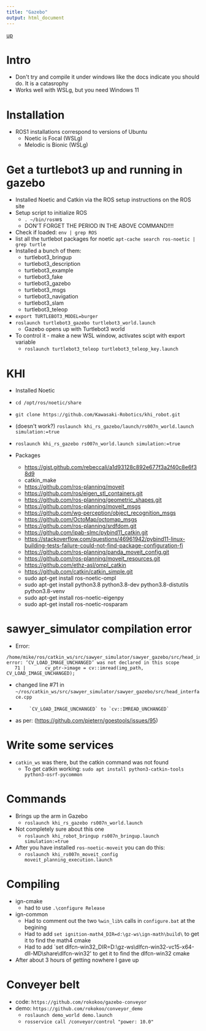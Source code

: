```yaml
---
title: "Gazebo"
output: html_document
---
```

[up](https://mikewise2718.github.io/markdowndocs/)

# Intro
- Don't try and compile it under windows like the docs indicate you should do. It is a catasrophy
- Works well with WSLg, but you need Windows 11

# Installation
- ROS1 installations correspond to versions of Ubuntu
    - Noetic is Focal (WSLg)
    - Melodic is Bionic (WSLg)

# Get a turtlebot3 up and running in gazebo
- Installed Noetic and Catkin via the ROS setup instructions on the ROS site
- Setup script to initialize ROS
    - `. ~/bin/ros`ws
    - DON'T FORGET THE PERIOD IN THE ABOVE COMMAND!!!!
- Check if loaded: `env | grep ROS`
- list all the turtlebot packages for noetic `apt-cache search ros-noetic | grep turtle`
- Installed a bunch of them:
    - turtlebot3_bringup
    - turtlebot3_description
    - turtlebot3_example
    - turtlebot3_fake
    - turtlebot3_gazebo
    - turtlebot3_msgs
    - turtlebot3_navigation 
    - turtlebot3_slam
    - turtlebot3_teleop
- `export TURTLEBOT3_MODEL=burger`
- `roslaunch turtlebot3_gazebo turtlebot3_world.launch`
    - Gazebo opens up with Turtlebot3 world
- To control it - make a new WSL window, activates scipt with export variable
    - `roslaunch turtlebot3_teleop turtlebot3_teleop_key.launch`


# KHI
- Installed Noetic
-  `cd /opt/ros/noetic/share`
-  `git clone https://github.com/Kawasaki-Robotics/khi_robot.git`
-  (doesn't work?) `roslaunch khi_rs_gazebo/launch/rs007n_world.launch simulation:=true`
-  `roslaunch khi_rs_gazebo rs007n_world.launch simulation:=true`

- Packages 
   - https://gist.github.com/rebeccali/a1d93128c892e677f3a2f40c8e6f38d9  
   - catkin_make
   - https://github.com/ros-planning/moveit
   - https://github.com/ros/eigen_stl_containers.git
   - https://github.com/ros-planning/geometric_shapes.git
   - https://github.com/ros-planning/moveit_msgs
   - https://github.com/wg-perception/object_recognition_msgs
   - https://github.com/OctoMap/octomap_msgs
   - https://github.com/ros-planning/srdfdom.git
   - https://github.com/ipab-slmc/pybind11_catkin.git
   - https://stackoverflow.com/questions/46961942/pybind11-linux-building-tests-failure-could-not-find-package-configuration-fi
   - https://github.com/ros-planning/panda_moveit_config.git
   - https://github.com/ros-planning/moveit_resources.git
   - https://github.com/ethz-asl/ompl_catkin
   - https://github.com/catkin/catkin_simple.git
   - sudo apt-get install ros-noetic-ompl
   - sudo apt-get install python3.8 python3.8-dev python3.8-distutils python3.8-venv
   - sudo apt-get install ros-noetic-eigenpy
   - sudo apt-get install ros-noetic-rosparam


# sawyer_simulator compilation error
- Error:
```
/home/mike/ros/catkin_ws/src/sawyer_simulator/sawyer_gazebo/src/head_interface.cpp:71:44: error: ‘CV_LOAD_IMAGE_UNCHANGED’ was not declared in this scope
   71 |       cv_ptr->image = cv::imread(img_path, CV_LOAD_IMAGE_UNCHANGED);
```
- changed line  #71 in `~/ros/catkin_ws/src/sawyer_simulator/sawyer_gazebo/src/head_interface.cpp`
-          `CV_LOAD_IMAGE_UNCHANGED` to `cv::IMREAD_UNCHANGED`
-    as per: (https://github.com/pietern/goestools/issues/95)
# Write some services

- `catkin_ws` was there, but the catkin command was not found
    - To get catkin working: `sudo apt install python3-catkin-tools python3-osrf-pycommon`

# Commands
- Brings up the arm in Gazebo
    - `roslaunch khi_rs_gazebo rs007n_world.launch` 
- Not completely sure about this one
    - `roslaunch khi_robot_bringup rs007n_bringup.launch simulation:=true`
- After you have installed `ros-noetic-moveit` you can do this:
    - `roslaunch khi_rs007n_moveit_config moveit_planning_execution.launch`

# Compiling
- ign-cmake
    - had to use `.\configure Release`
-  ign-common
    - Had to comment out the two `%win_lib%` calls in `configure.bat` at the begining
    - Had to add `set ignition-math4_DIR=d:\gz-ws\ign-math\build\` to get it to find the math4 cmake
    - Had to add `set dlfcn-win32_DIR=D:\gz-ws\dlfcn-win32-vc15-x64-dll-MD\share\dlfcn-win32' to get it to find the dlfcn-win32 cmake
- After about 3 hours of getting nowhere I gave up


# Conveyer belt
- code: `https://github.com/rokokoo/gazebo-conveyor`
- demo: `https://github.com/rokokoo/conveyor_demo`
    -   `roslaunch demo_world demo.launch`
    -   `rosservice call /conveyor/control "power: 10.0"`    